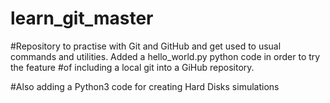 # learn_git_master

#Repository to practise with Git and GitHub and get used to usual commands and utilities. Added a hello_world.py python code in order to try the feature
#of including a local git into a GiHub repository.

#Also adding a Python3 code for creating Hard Disks simulations
